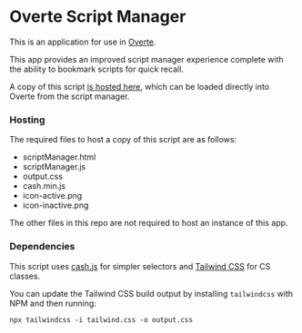 # Overte Script Manager

This is an application for use in [Overte](https://overte.org/).

This app provides an improved script manager experience complete with the ability to bookmark scripts for quick recall.

A copy of this script [is hosted here](https://overte.zetaphor.com/scripts/scriptManager/scriptManager.js), which can be loaded directly into Overte from the script manager.

### Hosting

The required files to host a copy of this script are as follows:

* scriptManager.html
* scriptManager.js
* output.css
* cash.min.js
* icon-active.png
* icon-inactive.png

The other files in this repo are not required to host an instance of this app.

### Dependencies

This script uses [cash.js](https://github.com/fabiospampinato/cash) for simpler selectors and [Tailwind CSS](https://github.com/tailwindlabs/tailwindcss) for CS classes.

You can update the Tailwind CSS build output by installing `tailwindcss` with NPM and then running:

`npx tailwindcss -i tailwind.css -o output.css`
